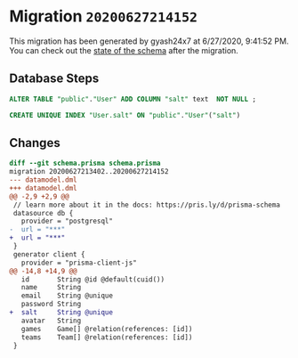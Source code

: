 # Migration `20200627214152`

This migration has been generated by gyash24x7 at 6/27/2020, 9:41:52 PM.
You can check out the [state of the schema](./schema.prisma) after the migration.

## Database Steps

```sql
ALTER TABLE "public"."User" ADD COLUMN "salt" text  NOT NULL ;

CREATE UNIQUE INDEX "User.salt" ON "public"."User"("salt")
```

## Changes

```diff
diff --git schema.prisma schema.prisma
migration 20200627213402..20200627214152
--- datamodel.dml
+++ datamodel.dml
@@ -2,9 +2,9 @@
 // learn more about it in the docs: https://pris.ly/d/prisma-schema
 datasource db {
   provider = "postgresql"
-  url = "***"
+  url = "***"
 }
 generator client {
   provider = "prisma-client-js"
@@ -14,8 +14,9 @@
   id       String @id @default(cuid())
   name     String
   email    String @unique
   password String
+  salt     String @unique
   avatar   String
   games    Game[] @relation(references: [id])
   teams    Team[] @relation(references: [id])
 }
```


